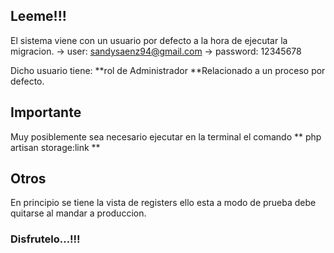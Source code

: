

## Leeme!!!
El sistema viene con un usuario por defecto a la hora de ejecutar la migracion.
-> user: sandysaenz94@gmail.com
-> password: 12345678

Dicho usuario tiene: 
**rol de Administrador 
**Relacionado a un proceso por defecto.




## Importante

Muy posiblemente sea necesario ejecutar en la terminal el comando ** php artisan storage:link **


## Otros

En principio se tiene la vista de registers ello esta a modo de prueba debe quitarse al mandar a produccion.

### Disfrutelo...!!!


